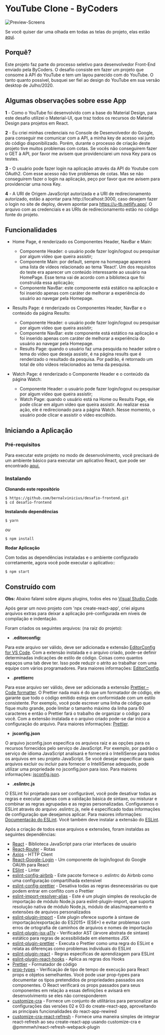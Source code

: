 # YouTube Clone - ByCoders

![Preview-Screens](https://raw.githubusercontent.com/bernalvinicius/desafio-frontend/master/src/assets/images/yt-clone.png)

Se você quiser dar uma olhada em todas as telas do projeto, elas estão [aqui](https://u-tb.netlify.app/).

## Porquê?

Este projeto faz parte do processo seletivo para desenvolvedor Front-End enviado pela ByCoders.
O desafio consiste em fazer um projeto que consome à API do YouTube e tem um layou parecido com do YouTube.
O tanto quanto possível, busquei ser fiel ao design do YouTube em sua versão desktop de Julho/2020.

## Algumas observações sobre esse App

**1** - Como o YouTube foi desenvolvido com a base do Material Design, para este desafio utilizei o Material-UI, que traz todos os recursos do Material Design para projetos em React.

**2** - Eu criei minhas credenciais no Console de Desenvolvedor do Google, para conseguir me comunicar com a API, a minha key de acesso vai junto do código disponibilizado. Porém, durante o processo de criação deste projeto tive muitos problemas com cotas. Se vocês não conseguirem fazer o GET à API, por favor me avisem que providenciarei um nova Key para os testes.

**3** - O usuário pode fazer login na aplicação através da API do Youtube com OAuth2. Com esse acesso não tive problemas de cotas. Mas se não conseguirem fazer o login na aplicação, peço por favor que me avisem para providenciar uma nova Key.

**4** - A URI de Origem JavaScript autorizada e a URI de redirecionamento autorizado, estão a apontar para http://localhost:3000, caso desejem fazer o login no site de deploy, devem apontar para https://u-tb.netlify.app/. O arquivo com as credenciais e as URIs de redirecionamento estão no código fonte do projeto.

## Funcionalidades

- Home Page, é renderizado os Componentes Header, NavBar e Main:
    - Componente Header: o usuário pode fazer login/logout ou pesquisar por algum vídeo que queira assistir;
    - Componente Main: por default, sempre na homepage aparecerá uma lista de vídeos relacionado ao tema 'React'. Um dos requisitos do teste era aparecer um conteúdo interessante ao usuário na HomePage. Esse tema vai de acordo com a biblioteca que foi construída essa aplicação;
    - Componente NavBar: este componente está estático na aplicação e foi inserido apenas com caráter de melhorar a experiência do usuário ao navegar pela Homepage.

- Results Page: é renderizado os Componentes Header, NavBar e o conteúdo da página Results:
    - Componente Header: o usuário pode fazer login/logout ou pesquisar por algum vídeo que queira assistir;
    - Componente NavBar: este componente está estático na aplicação e foi inserido apenas com caráter de melhorar a experiência do usuário ao navegar pela Homepage.
    - Results Page: quando o usuário faz uma pesquida no header sobre o tema do vídeo que deseja assistir, é na página results que é renderizado o resultado da pesquisa. Por padrão, é retornado um total de oito vídeos relacionados ao tema da pesquisa.

- Watch Page: é renderizado o Componente Header e o conteúdo da página Watch:
    - Componente Header: o usuário pode fazer login/logout ou pesquisar por algum vídeo que queira assistir;
    - Watch Page: quando o usuário está na Home ou Results Page, ele pode clicar em algum vídeo que queira assistir. Ao realizar essa ação, ele é redirecionado para a página Watch. Nesse momento, o usuário pode clicar e assistir o vídeo escolhido.

## Iniciando a Aplicação
### Pré-requisitos
Para executar este projeto no modo de desenvolvimento, você precisará de um ambiente básico para executar um aplicativo React, que pode ser encontrado [aqui.](https://reactjs.org/docs/getting-started.html)
### Instalando
**Clonando este repositório**
```
$ https://github.com/bernalvinicius/desafio-frontend.git
$ cd desafio-frontend
```
**Instalando dependências**
```
$ yarn
```
_ou_
```
$ npm install
```
**Rodar Aplicação**

Com todas as dependências instaladas e o ambiente configurado corretamente, agora você pode executar o aplicativo::

```
$ npm start
```

## Construído com

**Obs:** Abaixo falarei sobre alguns plugins, todos eles no [Visual Studio Code](https://code.visualstudio.com/).

Após gerar um novo projeto com 'npx create-react-app', criei alguns arquivos extras para deixar a aplicação pré-configurada em níveis de compilação e indentação.

Foram criados os seguintes arquivos: (na raiz do projeto):
- **.editorconfig:**

Para este arquivo ser válido, deve ser adicionada e extensão [EditorConfig for VS Code](https://marketplace.visualstudio.com/items?itemName=EditorConfig.EditorConfig). Com a extensão instalada e o arquivo criado, pode-se definir determinadas indicações de estilo de código.  Coisas como quantos espaços uma tab deve ter. Isso pode reduzir o atrito ao trabalhar com uma equipe com vários programadores. Para maiores informações: [EditorConfig](https://editorconfig.org/).

- **.prettierrc**

Para esse arquivo ser válido, deve ser adicionada a extensão [Prettier – Code formatter](https://prettier.io/). O Prettier nada mais é do que um formatador de código, ele garante que todo o código emitido esteja em conformidade com um estilo consistente. Por exemplo, você pode escrever uma linha de código que fique muito grande, pode limitar o tamanho máximo da linha para 60 caracteres e então o Prettier fará o trabalho de organizar o código para você. Com a extensão instalada e o arquivo criado pode-se dar início a configuração do arquivo. Para maiores informações: [Prettier](https://prettier.io/).

- **jsconfig.json**

O arquivo jsconfig.json especifica os arquivos raiz e as opções para os recursos fornecidos pelo serviço de JavaScript. Por exemplo, por padrão o serviço de idioma JavaScript analisará e fornecerá o IntelliSense para todos os arquivos em seu projeto JavaScript. Se você desejar especificar quais arquivos excluir ou incluir para fornecer o IntelliSense adequado, pode utilizar uma propriedade no jsconfig.json para isso. Para maiores informações: [jsconfig.json](https://code.visualstudio.com/docs/languages/jsconfig).

- **.eslintrc.js**

O ESLint foi projetado para ser configurável, você pode desativar todas as regras e executar apenas com a validação básica de sintaxe, ou misturar e combinar as regras agrupadas e as regras personalizadas. Configuramos o ESLint através do arquivo .eslintrc.js, nele é especificado todas informações de configuração que desejamos aplicar. Para maiores informações: [Documentação do ESLint](https://eslint.org/docs/user-guide/configuring). Você também deve instalar a extensão do [ESLint](https://marketplace.visualstudio.com/items?itemName=dbaeumer.vscode-eslint).

Após a criação de todos esse arquivos e extensões, foram instaldas as seguintes dependências:

- [React](https://reactjs.org/) - Biblioteca JavaScript para criar interfaces de usuário
- [React-Router](https://reactrouter.com/) - Rotas
- [Axios](https://github.com/axios/axios) - HTTP Client
- [React-Google-Login](https://github.com/anthonyjgrove/react-google-login) - Um componente de login/logout do Google OAUth para React
- [ESlint](https://eslint.org/) - Linter
- [eslint-config-airbnb](https://github.com/airbnb/javascript) - Este pacote fornece o .eslintrc do Airbnb como uma configuração compartilhada extensível
- [eslint-config-prettier](https://github.com/prettier/eslint-config-prettier#readme) - Desativa todas as regras desnecessárias ou que podem entrar em conflito com o Prettier
- [eslint-import-resolver-alias](https://github.com/johvin/eslint-import-resolver-alias#readme) - Este é um plugin simples de resolução de importação de módulo Node.js para eslint-plugin-import, que suporta resolução nativa de módulo Node.js, módulo de alias/mapeamento e extensões de arquivos personalizados
- [eslint-plugin-import](https://github.com/benmosher/eslint-plugin-import) - Este plugin oferece suporte à sintaxe de importação/exportação do ES2015+ (ES6+) e evitar problemas com erros de ortografia de caminhos de arquivos e nomes de importação
- [eslint-plugin-jsx-a11y](https://github.com/jsx-eslint/eslint-plugin-jsx-a11y#readme) - Verificador AST (árvore abstrata de sintaxe) estático para regras de acessibilidade em elementos JSX
- [eslint-plugin-prettier](https://github.com/prettier/eslint-plugin-prettier#readme) - Executa o Prettier como uma regra do ESLint e relata as diferenças como problemas individuais do ESLint
- [eslint-plugin-react](https://github.com/yannickcr/eslint-plugin-react) - Regras específicas de aprendizagem para ESLint
- [eslint-plugin-react-hooks](https://github.com/facebook/react) - Aplica as regras dos Hooks
- [Prettier](https://github.com/prettier/prettier) - Formatador de código
- [prop-types](https://github.com/facebook/prop-types) - Verificação de tipo de tempo de execução para React props e objetos semelhantes. Você pode usar prop-types para documentar os tipos pretendidos de propriedades passados aos componentes. O React verificará os props passados para seus componentes em relação a essas definições e avisará em desenvolvimento se eles não corresponderem
- [customize-cra](https://github.com/arackaf/customize-cra#readme) - Fornece um conjunto de utilitários para personalizar as configurações das versões 02 e 03 do create-react-app, aproveitando as principais funcionalidades do react-app-rewired
- [customize-cra-react-refresh](https://github.com/esetnik/customize-cra-react-refresh#readme) - Fornece uma maneira simples de integrar react-refresh ao seu create-react-app usando customize-cra e @pmmmwh/react-refresh-webpack-plugin
